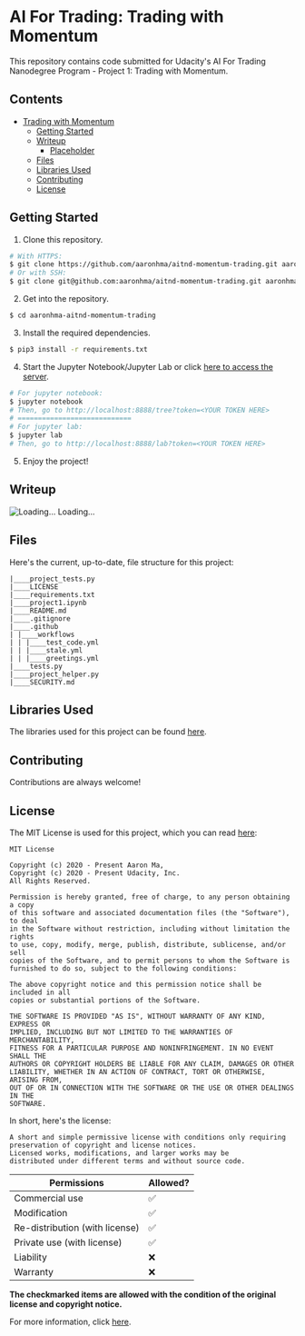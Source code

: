 # AI For Trading: Trading with Momentum
This repository contains code submitted for Udacity's AI For Trading Nanodegree Program - Project 1: Trading with Momentum.

## Contents
<!-- MarkdownTOC depth=4 -->
- [Trading with Momentum](https://github.com/aaronhma/aitnd-momentum-trading/)
  - [Getting Started](https://github.com/aaronhma/aitnd-momentum-trading#getting-started)
  - [Writeup](#writeup)
    - [Placeholder](#placeholder)
  - [Files](#files)
  - [Libraries Used](#libraries)
  - [Contributing](#guidelines)
  - [License](#copyright)
<!-- /MarkdownTOC -->

<a name = "setup" />

## Getting Started
1. Clone this repository.
```bash
# With HTTPS:
$ git clone https://github.com/aaronhma/aitnd-momentum-trading.git aaronhma-aitnd-momentum-trading
# Or with SSH:
$ git clone git@github.com:aaronhma/aitnd-momentum-trading.git aaronhma-aitnd-momentum-trading
```
2. Get into the repository.
```bash
$ cd aaronhma-aitnd-momentum-trading
```

3. Install the required dependencies.
```bash
$ pip3 install -r requirements.txt
```

4. Start the Jupyter Notebook/Jupyter Lab or click [here to access the server](http://localhost:8888).
```bash
# For jupyter notebook:
$ jupyter notebook
# Then, go to http://localhost:8888/tree?token=<YOUR TOKEN HERE>
# ============================
# For jupyter lab:
$ jupyter lab
# Then, go to http://localhost:8888/lab?token=<YOUR TOKEN HERE>
```

5. Enjoy the project!

<a name = "writeup" />

## Writeup

![Loading...](https://raw.githubusercontent.com/firebolt-space/atlas/master/svg/loader/material.svg) Loading...

<a name = "files" />

## Files

Here's the current, up-to-date, file structure for this project:

```
|____project_tests.py
|____LICENSE
|____requirements.txt
|____project1.ipynb
|____README.md
|____.gitignore
|____.github
| |____workflows
| | |____test_code.yml
| | |____stale.yml
| | |____greetings.yml
|____tests.py
|____project_helper.py
|____SECURITY.md
```

<a name = "libraries" />

## Libraries Used

The libraries used for this project can be found [here](https://github.com/aaronhma/aitnd-momentum-trading/blob/master/requirements.txt).

<a name = "guidelines" />

## Contributing
Contributions are always welcome!

<a name = "copyright" />

## License
The MIT License is used for this project, which you can read [here](https://github.com/aaronhma/aitnd-momentum-trading/blob/master/LICENSE):

```
MIT License

Copyright (c) 2020 - Present Aaron Ma,
Copyright (c) 2020 - Present Udacity, Inc.
All Rights Reserved.

Permission is hereby granted, free of charge, to any person obtaining a copy
of this software and associated documentation files (the "Software"), to deal
in the Software without restriction, including without limitation the rights
to use, copy, modify, merge, publish, distribute, sublicense, and/or sell
copies of the Software, and to permit persons to whom the Software is
furnished to do so, subject to the following conditions:

The above copyright notice and this permission notice shall be included in all
copies or substantial portions of the Software.

THE SOFTWARE IS PROVIDED "AS IS", WITHOUT WARRANTY OF ANY KIND, EXPRESS OR
IMPLIED, INCLUDING BUT NOT LIMITED TO THE WARRANTIES OF MERCHANTABILITY,
FITNESS FOR A PARTICULAR PURPOSE AND NONINFRINGEMENT. IN NO EVENT SHALL THE
AUTHORS OR COPYRIGHT HOLDERS BE LIABLE FOR ANY CLAIM, DAMAGES OR OTHER
LIABILITY, WHETHER IN AN ACTION OF CONTRACT, TORT OR OTHERWISE, ARISING FROM,
OUT OF OR IN CONNECTION WITH THE SOFTWARE OR THE USE OR OTHER DEALINGS IN THE
SOFTWARE.
```

In short, here's the license:
```
A short and simple permissive license with conditions only requiring
preservation of copyright and license notices.
Licensed works, modifications, and larger works may be
distributed under different terms and without source code.
```

| Permissions                      | Allowed?           |
| -------                          | ------------------ |
| Commercial use                   | :white_check_mark: |
| Modification                     | :white_check_mark: |
| Re-distribution (with license)   | :white_check_mark: |
| Private use (with license)       | :white_check_mark: |
| Liability                        | :x:                |
| Warranty                         | :x:                |

**The checkmarked items are allowed with the condition of the original license and copyright notice.**

For more information, click [here](https://www.copyright.gov/title17/title17.pdf).
